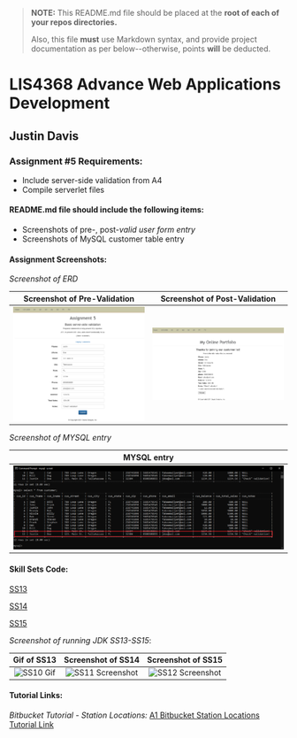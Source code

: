 > **NOTE:** This README.md file should be placed at the **root of each of your repos directories.**
>
>Also, this file **must** use Markdown syntax, and provide project documentation as per below--otherwise, points **will** be deducted.
>

# LIS4368 Advance Web Applications Development

## Justin Davis

### Assignment #5 Requirements:

* Include server-side validation from A4
* Compile serverlet files

#### README.md file should include the following items:

* Screenshots of pre-, post-*valid user form entry*
* Screenshots of MySQL customer table entry

#### Assignment Screenshots:

*Screenshot of ERD*

Screenshot of Pre-Validation             |  Screenshot of Post-Validation       
:-------------------------:|:-------------------------:|
![Passed Screenshot](img/pre.png)  |  ![Failed Screenshot](img/pass.png)

*Screenshot of MYSQL entry*

MYSQL entry             |
:-------------------------:|
![MySQL Entry](img/db.png) |

#### Skill Sets Code:

[SS13](docs/countCharacrs.java)

[SS14](docs/FileWriteReadCunt.java)

[SS15](docs/Ascii.java)

*Screenshot of running JDK SS13-SS15*:

Gif of SS13             |  Screenshot of SS14             | Screenshot of SS15          
:-------------------------:|:-------------------------:|:------------------------------------------------:
![SS10 Gif](img/ss10.png)  |  ![SS11 Screenshot](img/ss11.png)  | ![SS12 Screenshot](img/ss12.gif)

#### Tutorial Links:

*Bitbucket Tutorial - Station Locations:*
[A1 Bitbucket Station Locations Tutorial Link](https://bitbucket.org/jd19z/bitbucketstationlocations/ "Bitbucket Station Locations")